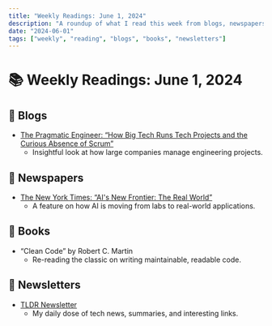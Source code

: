 ```yaml
---
title: "Weekly Readings: June 1, 2024"
description: "A roundup of what I read this week from blogs, newspapers, books, and newsletters."
date: "2024-06-01"
tags: ["weekly", "reading", "blogs", "books", "newsletters"]
---
```


# 📚 Weekly Readings: June 1, 2024

## 📝 Blogs
- [The Pragmatic Engineer: “How Big Tech Runs Tech Projects and the Curious Absence of Scrum”](https://blog.pragmaticengineer.com/how-big-tech-runs-tech-projects/)
  - Insightful look at how large companies manage engineering projects.

## 📰 Newspapers
- [The New York Times: “AI's New Frontier: The Real World”](https://www.nytimes.com/2024/05/30/technology/ai-real-world.html)
  - A feature on how AI is moving from labs to real-world applications.

## 📖 Books
- “Clean Code” by Robert C. Martin
  - Re-reading the classic on writing maintainable, readable code.

## 📨 Newsletters
- [TLDR Newsletter](https://www.tldrnewsletter.com/)
  - My daily dose of tech news, summaries, and interesting links.

